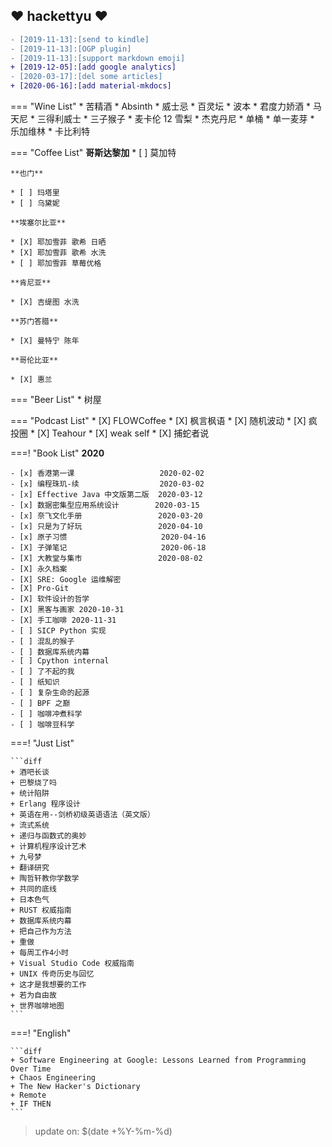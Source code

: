 ## :heart: hackettyu :heart:

``` diff
- [2019-11-13]:[send to kindle]
- [2019-11-13]:[OGP plugin]
- [2019-11-13]:[support markdown emoji]
+ [2019-12-05]:[add google analytics]
- [2020-03-17]:[del some articles]
+ [2020-06-16]:[add material-mkdocs]
```

=== "Wine List"
    * 苦精酒
    * Absinth
    * 威士忌
        * 百灵坛
        * 波本
    * 君度力娇酒
    * 马天尼
    * 三得利威士
    * 三子猴子
    * 麦卡伦 12 雪梨
    * 杰克丹尼
        * 单桶
    * 单一麦芽
        * 乐加维林
    * 卡比利特

=== "Coffee List"
    **哥斯达黎加**
    * [ ] 莫加特
     
    **也门**

    * [ ] 玛塔里
    * [ ] 乌黛妮

    **埃塞尔比亚**

    * [X] 耶加雪菲 歌希 日晒
    * [X] 耶加雪菲 歌希 水洗
    * [ ] 耶加雪菲 草莓优格
    
    **肯尼亚**

    * [X] 吉缇图 水洗
     
    **苏门答腊**

    * [X] 曼特宁 陈年
     
    **哥伦比亚**

    * [X] 惠兰


=== "Beer List"
    * 树屋

=== "Podcast List"
    * [X] FLOWCoffee
    * [X] 枫言枫语
    * [X] 随机波动
    * [X] 疯投圈
    * [X] Teahour
    * [X] weak self
    * [X] 捕蛇者说

===! "Book List"
    **2020**

    - [x] 香港第一课                   2020-02-02
    - [x] 编程珠玑-续                  2020-03-02
    - [x] Effective Java 中文版第二版  2020-03-12
    - [x] 数据密集型应用系统设计        2020-03-15
    - [x] 奈飞文化手册                 2020-03-20
    - [x] 只是为了好玩                 2020-04-10
    - [x] 原子习惯                     2020-04-16
    - [X] 子弹笔记                     2020-06-18
    - [X] 大教堂与集市                 2020-08-02
    - [X] 永久档案                     
    - [X] SRE: Google 运维解密         
    - [X] Pro-Git
    - [X] 软件设计的哲学
    - [X] 黑客与画家 2020-10-31
    - [X] 手工咖啡 2020-11-31
    - [ ] SICP Python 实现
    - [ ] 混乱的猴子                 
    - [ ] 数据库系统内幕
    - [ ] Cpython internal
    - [ ] 了不起的我
    - [ ] 纸知识
    - [ ] 复杂生命的起源
    - [ ] BPF 之巅
    - [ ] 咖啡冲煮科学
    - [ ] 咖啡豆科学

===! "Just List"

    ```diff
    + 酒吧长谈
    + 巴黎烧了吗
    + 统计陷阱
    + Erlang 程序设计
    + 英语在用--剑桥初级英语语法（英文版）
    + 流式系统
    + 递归与函数式的奥妙
    + 计算机程序设计艺术
    + 九号梦
    + 翻译研究
    + 陶哲轩教你学数学
    + 共同的底线
    + 日本色气
    + RUST 权威指南
    + 数据库系统内幕
    + 把自己作为方法
    + 重做
    + 每周工作4小时
    + Visual Studio Code 权威指南
    + UNIX 传奇历史与回忆
    + 这才是我想要的工作
    + 若为自由故
    + 世界咖啡地图
    ```

===! "English"

    ```diff
    + Software Engineering at Google: Lessons Learned from Programming Over Time
    + Chaos Engineering
    + The New Hacker's Dictionary
    + Remote
    + IF THEN
    ```

> update on: $(date +%Y-%m-%d)


